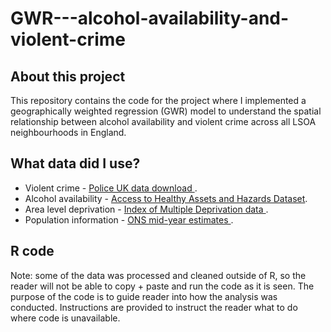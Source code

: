 # GWR---alcohol-availability-and-violent-crime


## About this project

This repository contains the code for the project where I implemented a geographically weighted regression (GWR) model to understand the spatial relationship between alcohol availability and violent crime across all LSOA neighbourhoods in England.


## What data did I use?

- Violent crime - <a href = "https://data.police.uk" > Police UK data download </a>.
- Alcohol availability - <a href = "https://data.cdrc.ac.uk/dataset/access-healthy-assets-hazards-ahah">Access to Healthy Assets and Hazards Dataset</a>.
- Area level deprivation - <a href = "https://data-communities.opendata.arcgis.com/search?q=IMD&amp;sort=-modified" > Index of Multiple Deprivation data </a>.
- Population information - <a href = "https://www.ons.gov.uk/peoplepopulationandcommunity/populationandmigration/populationestimates/datasets/populationestimatesforukenglandandwalesscotlandandnorthernireland"> ONS mid-year estimates </a>.


## R code

Note: some of the data was processed and cleaned outside of R, so the reader will not be able to copy + paste and run the code as it is seen. The purpose of the code is to guide reader into how the analysis was conducted. Instructions are provided to instruct the reader what to do where code is unavailable. 
